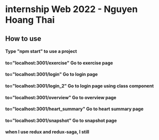 # internship Web 2022 - Nguyen Hoang Thai

## How to use

#### Type "npm start" to use a project
#### to="localhost:3001/exercise"  Go to exercise page
#### to="localhost:3001/login"  Go to login page
#### to="localhost:3001/login_2"  Go to login page using class component
#### to="localhost:3001/overview"  Go to overview page
#### to="localhost:3001/heart_summary"  Go to heart summary page
#### to="localhost:3001/snapshot"  Go to snapshot page

#### when I use redux and redux-saga, I still 

